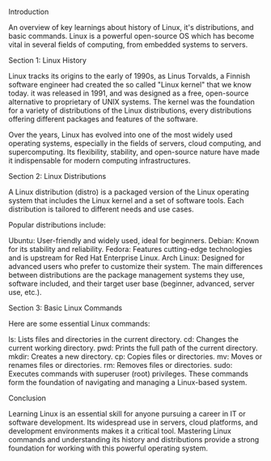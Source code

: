 Introduction

An overview of key learnings about history of Linux, it's distributions, and basic commands. 
Linux is a powerful open-source OS which has become vital in several fields of computing, from embedded systems to servers.

Section 1: Linux History

Linux tracks its origins to the early of 1990s, as Linus Torvalds, a Finnish software engineer had created the so called "Linux kernel" that we know today.
it was released in 1991, and was designed as a free, open-source alternative to proprietary of UNIX systems. The kernel was the foundation for a variety of distributions of the Linux distributions, every distributions offering different packages and features of the software.

Over the years, Linux has evolved into one of the most widely used operating systems, especially in the fields of servers, cloud computing, and supercomputing. Its flexibility, stability, and open-source nature have made it indispensable for modern computing infrastructures.

Section 2: Linux Distributions

A Linux distribution (distro) is a packaged version of the Linux operating system that includes the Linux kernel and a set of software tools. Each distribution is tailored to different needs and use cases.

Popular distributions include:

Ubuntu: User-friendly and widely used, ideal for beginners.
Debian: Known for its stability and reliability.
Fedora: Features cutting-edge technologies and is upstream for Red Hat Enterprise Linux.
Arch Linux: Designed for advanced users who prefer to customize their system.
The main differences between distributions are the package management systems they use, software included, and their target user base (beginner, advanced, server use, etc.).

Section 3: Basic Linux Commands

Here are some essential Linux commands:

ls: Lists files and directories in the current directory.
cd: Changes the current working directory.
pwd: Prints the full path of the current directory.
mkdir: Creates a new directory.
cp: Copies files or directories.
mv: Moves or renames files or directories.
rm: Removes files or directories.
sudo: Executes commands with superuser (root) privileges.
These commands form the foundation of navigating and managing a Linux-based system.

Conclusion

Learning Linux is an essential skill for anyone pursuing a career in IT or software development. Its widespread use in servers, cloud platforms, and development environments makes it a critical tool. Mastering Linux commands and understanding its history and distributions provide a strong foundation for working with this powerful operating system.
